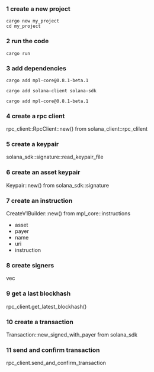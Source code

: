 ### 1 create a new project

```
cargo new my_project
cd my_project
```

### 2 run the code

`cargo run`

### 3 add dependencies

`cargo add mpl-core@0.8.1-beta.1`

`cargo add solana-client solana-sdk`

`cargo add mpl-core@0.8.1-beta.1`

### 4 create a rpc client

rpc_client::RpcClient::new()
from solana_client::rpc_clilent

### 5 create a keypair

solana_sdk::signature::read_keypair_file

### 6 create an asset keypair

Keypair::new() from solana_sdk::signature

### 7 create an instruction

CreateV1Builder::new() from mpl_core::instructions

- asset
- payer
- name
- uri
- instruction

### 8 create signers

vec

### 9 get a last blockhash

rpc_client.get_latest_blockhash()

### 10 create a transaction

Transaction::new_signed_with_payer from solana_sdk

### 11 send and confirm transaction

rpc_client.send_and_confirm_transaction
